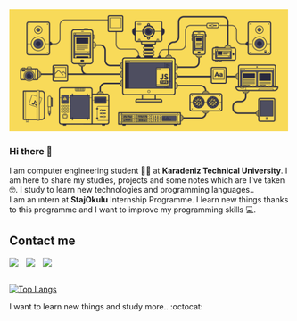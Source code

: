 <img src="https://github.com/ayseyk/ayseyk/blob/main/photo.gif" width="500">

### Hi there 👋

I am computer engineering student 👩‍💻 at **Karadeniz Technical University**. I am here to share my studies, projects and some notes which are I've taken :nerd_face:. I study to learn new technologies and programming languages.. <br>
I am an ıntern at **StajOkulu** Internship Programme. I learn new things thanks to this programme and I want to improve my programming skills 💻. <br>

## Contact me
<p>
  <a href="mailto:ayseyalcinkaya99@gmail.com"><img width="30px" align="left" src="https://cdn.jsdelivr.net/npm/simple-icons@v3/icons/gmail.svg" /></a>
  <a href="https://www.linkedin.com/in/ayse-yalcinkaya/"><img width="30px" align="left" src="https://cdn.jsdelivr.net/npm/simple-icons@v3/icons/linkedin.svg" /></a>
  <a href="https://www.instagram.com/ayseyykaya/"><img width="30px" align="left" src="https://cdn.jsdelivr.net/npm/simple-icons@v3/icons/instagram.svg" /></a>
</p>
<br>
<br>


[![Top Langs](https://github-readme-stats.vercel.app/api/top-langs/?username=ayseyk&layout=compact)](https://github.com/ayseyk/github-readme-stats)

I want to learn new things and study more.. :octocat:

<!--
[![Top Langs](https://github-readme-stats.vercel.app/api/top-langs/?username=ayseyk)](https://github.com/ayseyk/github-readme-stats)
[![Anurag's GitHub stats](https://github-readme-stats.vercel.app/api?username=ayseyk)](https://github.com/ayseyk/github-readme-stats)

<a href="https://www.linkedin.com/in/ayse-yalcinkaya/" target="_blank">LinkedIn</a>
-->




<!--
**ayseyk/ayseyk** is a ✨ _special_ ✨ repository because its `README.md` (this file) appears on your GitHub profile.

Here are some ideas to get you started:

- 🔭 I’m currently working on ...
- 🌱 I’m currently learning ...
- 👯 I’m looking to collaborate on ...
- 🤔 I’m looking for help with ...
- 💬 Ask me about ...
- 📫 How to reach me: ...
- 😄 Pronouns: ...
- ⚡ Fun fact: ...
-->
